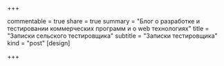 +++

commentable = true
share = true
summary = "Блог о разработке и тестировании коммерческих программ и о web технологиях"
title = "Записки сельского тестировщика"
subtitle = "Записки тестировщика"
kind = "post"
[design]

+++

